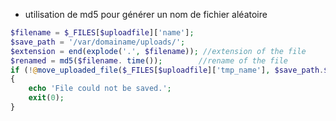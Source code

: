 * utilisation de md5 pour générer un nom de fichier aléatoire




```php
$filename = $_FILES[$uploadfile]['name'];
$save_path = '/var/domainame/uploads/'; 
$extension = end(explode('.', $filename)); //extension of the file
$renamed = md5($filename. time());        //rename of the file
if (!@move_uploaded_file($_FILES[$uploadfile]['tmp_name'], $save_path.$renamed. $extension)) 
{
    echo 'File could not be saved.';
    exit(0);
}
```

